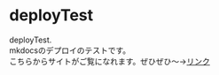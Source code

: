 # deployTest
deployTest.  
mkdocsのデプロイのテストです。  
こちらからサイトがご覧になれます。ぜひぜひ～→[リンク](https://inaridarkfox4231.github.io/deployTest/)
